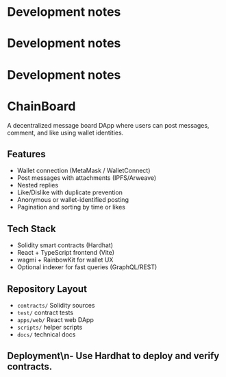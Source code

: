 # Development notes
# Development notes
# Development notes
# ChainBoard

A decentralized message board DApp where users can post messages, comment, and like using wallet identities.

## Features
- Wallet connection (MetaMask / WalletConnect)
- Post messages with attachments (IPFS/Arweave)
- Nested replies
- Like/Dislike with duplicate prevention
- Anonymous or wallet-identified posting
- Pagination and sorting by time or likes

## Tech Stack
- Solidity smart contracts (Hardhat)
- React + TypeScript frontend (Vite)
- wagmi + RainbowKit for wallet UX
- Optional indexer for fast queries (GraphQL/REST)

## Repository Layout
- `contracts/` Solidity sources
- `test/` contract tests
- `apps/web/` React web DApp
- `scripts/` helper scripts
- `docs/` technical docs
## Deployment\n- Use Hardhat to deploy and verify contracts.
